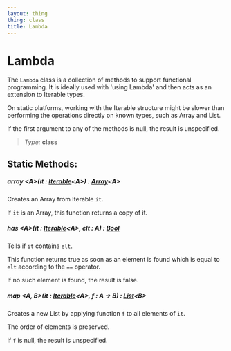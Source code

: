 ```yaml
---
layout: thing
thing: class
title: Lambda
---
```

# Lambda

The `Lambda` class is a collection of methods to support functional
programming. It is ideally used with 'using Lambda' and then acts as an
extension to Iterable types.

On static platforms, working with the Iterable structure might be slower
than performing the operations directly on known types, such as Array and
List.

If the first argument to any of the methods is null, the result is
unspecified.



> *Type:* **class**


## Static Methods:


##### **array** &lt;A&gt;(it : <a href="Iterable.html" class="type">Iterable</a>&lt;A&gt;) : <a href="Array.html" class="type">Array</a>&lt;A&gt;

Creates an Array from Iterable `it`.

If `it` is an Array, this function returns a copy of it.











##### **has** &lt;A&gt;(it : <a href="Iterable.html" class="type">Iterable</a>&lt;A&gt;, elt : A) : <a href="Bool.html" class="type">Bool</a>

Tells if `it` contains `elt`.

This function returns true as soon as an element is found which is equal
to `elt` according to the `==` operator.

If no such element is found, the result is false.











##### **map** &lt;A, B&gt;(it : <a href="Iterable.html" class="type">Iterable</a>&lt;A&gt;, f : A -> B) : <a href="List.html" class="type">List</a>&lt;B&gt;

Creates a new List by applying function `f` to all elements of `it`.

The order of elements is preserved.

If `f` is null, the result is unspecified.













